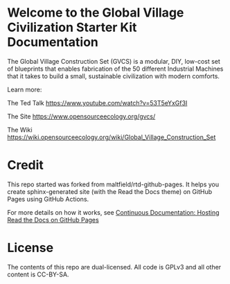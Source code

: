 # Welcome to the Global Village Civilization Starter Kit Documentation 

The Global Village Construction Set (GVCS) is a modular, DIY, low-cost set of blueprints that enables fabrication of the 50 different Industrial Machines that it takes to build a small, sustainable civilization with modern comforts. 

Learn more:

The Ted Talk https://www.youtube.com/watch?v=53T5eYxGf3I

The Site https://www.opensourceecology.org/gvcs/

The Wiki https://wiki.opensourceecology.org/wiki/Global_Village_Construction_Set

# Credit

This repo started was forked from maltfield/rtd-github-pages. It helps you create sphinx-generated site (with the Read the Docs theme) on GitHub Pages using GitHub Actions.

For more details on how it works, see [Continuous Documentation: Hosting Read the Docs on GitHub Pages](https://tech.michaelaltfield.net/2020/07/18/sphinx-rtd-github-pages-1/)

# License

The contents of this repo are dual-licensed. All code is GPLv3 and all other content is CC-BY-SA.
